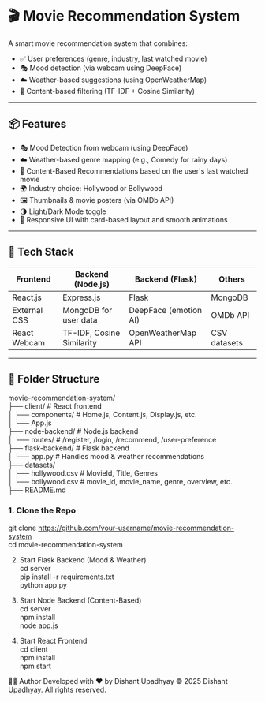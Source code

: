 # 🎬 Movie Recommendation System

A smart movie recommendation system that combines:

- ✅ User preferences (genre, industry, last watched movie)  
- 🎭 Mood detection (via webcam using DeepFace)  
- ☁️ Weather-based suggestions (using OpenWeatherMap)  
- 🧠 Content-based filtering (TF-IDF + Cosine Similarity)

---

## 📦 Features

- 🎭 Mood Detection from webcam (using DeepFace)  
- ☁️ Weather-based genre mapping (e.g., Comedy for rainy days)  
- 🎥 Content-Based Recommendations based on the user's last watched movie  
- 🌍 Industry choice: Hollywood or Bollywood  
- 🖼️ Thumbnails & movie posters (via OMDb API)  
- 🌗 Light/Dark Mode toggle  
- 📱 Responsive UI with card-based layout and smooth animations

---

## 🧪 Tech Stack

| Frontend       | Backend (Node.js)        | Backend (Flask)        | Others             |
|----------------|--------------------------|-------------------------|--------------------|
| React.js       | Express.js               | Flask                   | MongoDB            |
| External CSS   | MongoDB for user data    | DeepFace (emotion AI)   | OMDb API           |
| React Webcam   | TF-IDF, Cosine Similarity| OpenWeatherMap API      | CSV datasets       |

---

## 📁 Folder Structure
movie-recommendation-system/<br/>
├── client/                 # React frontend<br/>
│   ├── components/         # Home.js, Content.js, Display.js, etc.<br/>
│   └── App.js<br/>
├── node-backend/           # Node.js backend<br/>
│   └── routes/             # /register, /login, /recommend, /user-preference<br/>
├── flask-backend/          # Flask backend<br/>
│   └── app.py              # Handles mood & weather recommendations<br/>
├── datasets/<br/>
│   ├── hollywood.csv       # MovieId, Title, Genres<br/>
│   └── bollywood.csv       # movie_id, movie_name, genre, overview, etc.<br/>
├── README.md<br/>



### 1. Clone the Repo
git clone https://github.com/your-username/movie-recommendation-system<br/>
cd movie-recommendation-system<br/>

2. Start Flask Backend (Mood & Weather)<br/>
cd server<br/>
pip install -r requirements.txt<br/>
python app.py<br/>

3. Start Node Backend (Content-Based)<br/>
cd server<br/>
npm install<br/>
node app.js<br/>

4. Start React Frontend<br/>
cd client<br/>
npm install<br/>
npm start<br/>

🧑‍💻 Author
Developed with ❤️ by Dishant Upadhyay
© 2025 Dishant Upadhyay. All rights reserved.
